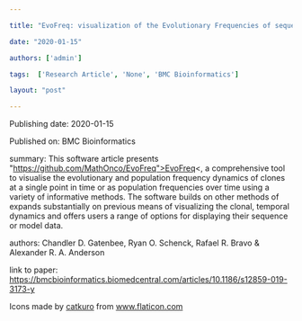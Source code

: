 ---
title: "EvoFreq: visualization of the Evolutionary Frequencies of sequence and model data "
date: "2020-01-15"
authors: ['admin']
tags:  ['Research Article', 'None', 'BMC Bioinformatics']
layout: "post"
---
Publishing date: 2020-01-15

Published on: BMC Bioinformatics

summary: This software article presents "https://github.com/MathOnco/EvoFreq">EvoFreq<, a comprehensive tool to visualise the evolutionary and population frequency dynamics of clones at a single point in time or as population frequencies over time using a variety of informative methods. The software builds on other methods of expands substantially on previous means of visualizing the clonal, temporal dynamics and offers users a range of options for displaying their sequence or model data.

authors: Chandler D. Gatenbee, Ryan O. Schenck, Rafael R. Bravo & Alexander R. A. Anderson 

link to paper: https://bmcbioinformatics.biomedcentral.com/articles/10.1186/s12859-019-3173-y

Icons made by <a href="https://www.flaticon.com/free-icon/bookshelves_3576884" title="catkuro">catkuro</a> from <a href="https://www.flaticon.com/" title="Flaticon"> www.flaticon.com</a>